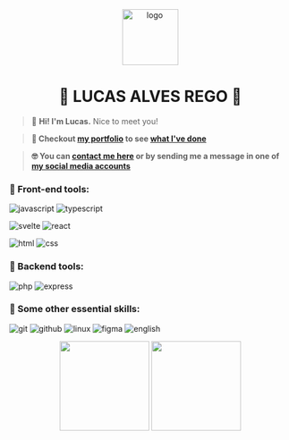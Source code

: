 <div align="center">
  <img height="100px" src="favicon.ico" alt="logo">
  <h1 align="center">🦝 LUCAS ALVES REGO 👋</h1>
</div>

> 🌟 **Hi! I'm Lucas.** Nice to meet you!

> **🙂 Checkout [my portfolio](https://devlulcas.github.io/) to see [what I've done](https://devlulcas.github.io/projects)**

> **🤓 You can [contact me here](https://devlulcas.github.io/contact) or by sending me a message in one of [my social media accounts](https://devlulcas.github.io/socials)**

### 🦄 Front-end tools:

![javascript](https://img.shields.io/static/v1?label=&labelColor=ffdf21&message=JAVASCRIPT&color=ffdf21&logo=JAVASCRIPT&logoColor=fff&style=for-the-badge)
![typescript](https://img.shields.io/static/v1?label=&labelColor=3178C6&message=TYPESCRIPT&color=3178C6&logo=TYPESCRIPT&logoColor=FFF&style=for-the-badge)

![svelte](https://img.shields.io/static/v1?label=&labelColor=FF3E00&message=svelte&color=FF3E00&logo=svelte&logoColor=FFF&style=for-the-badge)
![react](https://img.shields.io/static/v1?label=&labelColor=4D9BE3&message=REACT&color=4D9BE3&logo=REACT&logoColor=FFF&style=for-the-badge)

![html](https://img.shields.io/static/v1?label=&labelColor=E34F26&message=HTML&color=E34F26&logo=HTML5&logoColor=FFF&style=for-the-badge)
![css](https://img.shields.io/static/v1?label=&labelColor=1572B6&message=CSS&color=1572B6&logo=CSS3&logoColor=FFF&style=for-the-badge)

### 🐘 Backend tools:

![php](https://img.shields.io/static/v1?label=%20&labelColor=777BB4&message=PHP&color=777BB4&logo=PHP&logoColor=FFF&style=for-the-badge)
![express](https://img.shields.io/static/v1?label=&labelColor=00c821ff&message=express&color=00c821ff&logo=express&logoColor=FFF&style=for-the-badge)

### 🐧 Some other essential skills:

![git](https://img.shields.io/static/v1?label=&labelColor=00000c&message=git&color=00000c&logo=git&logoColor=F05032&style=for-the-badge)
![github](https://img.shields.io/static/v1?label=&labelColor=00000c&message=github&color=00000c&logo=github&logoColor=FFFFFF&style=for-the-badge)
![linux](https://img.shields.io/static/v1?label=&labelColor=00000c&message=linux&color=00000c&logo=linux&logoColor=FFFFFF&style=for-the-badge)
![figma](https://img.shields.io/static/v1?label=&labelColor=00000c&message=figma&color=00000c&logo=figma&logoColor=FFFFFF&style=for-the-badge)
![english](https://img.shields.io/static/v1?label=&labelColor=00000c&message=ENGLISH&color=00000c&logo=canonical&logoColor=FFFFFF&style=for-the-badge)

<!--CARDS DE STATUS-->
<div align="center">
  <!--STATUS DE LINGUAGEM-->
  <img height="160rem" src="https://github-readme-stats.vercel.app/api/top-langs/?username=devlulcas&layout=compact&title_color=FFF&text_color=FFF&icon_color=222323&border_color=222323&bg_color=00000c&border_radius=5&include_all_commits=true&count_private=true&locale=pt-br&cache_seconds=7000&exclude_repo=scripts-and-configs,atividades-ifba-c">
  <!--STATUS DO GITHUB-->
  <img height="160rem" src="https://github-readme-stats.vercel.app/api?username=devlulcas&show_icons=true&title_color=FFF&text_color=FFF&icon_color=FFF&border_color=222323&bg_color=00000c&border_radius=5&locale=pt-br&cache_seconds=7200">
</div>
